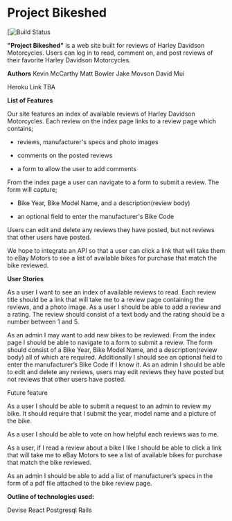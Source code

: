 # Project Bikeshed

[![Build Status](https://codeship.com/projects/39dbe900-b2cb-0136-ec6c-5ee84f30adbc/status?branch=master)

**"Project Bikeshed"** is a web site built for reviews of Harley Davidson Motorcycles.  Users can log in to read, comment on, and post reviews of their favorite Harley Davidson Motorcycles.  

**Authors**
Kevin McCarthy
Matt Bowler
Jake Movson
David Mui

Heroku Link
TBA

**List of Features**

Our site features an index of available reviews of Harley Davidson Motorcycles. Each review on the index page links to a review page which contains;

  - reviews, manufacturer's specs and photo images

  - comments on the posted reviews

  - a form to allow the user to add comments

From the index page a user can navigate to a form to submit a review. The form will capture;

  - Bike Year, Bike Model Name, and a description(review body)

  - an optional field to enter the manufacturer's Bike Code

Users can edit and delete any reviews they have posted, but not reviews that other users have posted.

We hope to integrate an API so that a user can click a link that will take them to eBay Motors to see a list of available bikes for purchase that match the bike reviewed.

**User Stories**

As a user I want to see an index of available reviews to read.  Each review title should be a link that will take me to a review page containing the reviews, and a photo image.  As a user I should be able to add a review and a rating. The review should consist of a text body and the rating should be a number between 1 and 5.

As an admin I may want to add new bikes to be reviewed.  From the index page I should be able to navigate to a form to submit a review.  The form should consist of a Bike Year, Bike Model Name, and a description(review body) all of which are required.  Additionally I should see an optional field to enter the manufacturer’s Bike Code if I know it.  As an admin I should be able to edit and delete any reviews, users may edit reviews they have posted but not reviews that other users have posted.

Future feature

As a user I should be able to submit a request to an admin to review my bike.  It should require that I submit the year, model name and a picture of the bike.

As a user I should be able to vote on how helpful each reviews was to me.

As a user, if I read a review about a bike I like I should be able to click a link that will take me to eBay Motors to see a list of available bikes for purchase that match the bike reviewed.

As an admin I should be able to add a list of manufacturer’s specs in the form of a pdf file attached to the bike review page.


**Outline of technologies used:**

Devise
React
Postgresql
Rails
